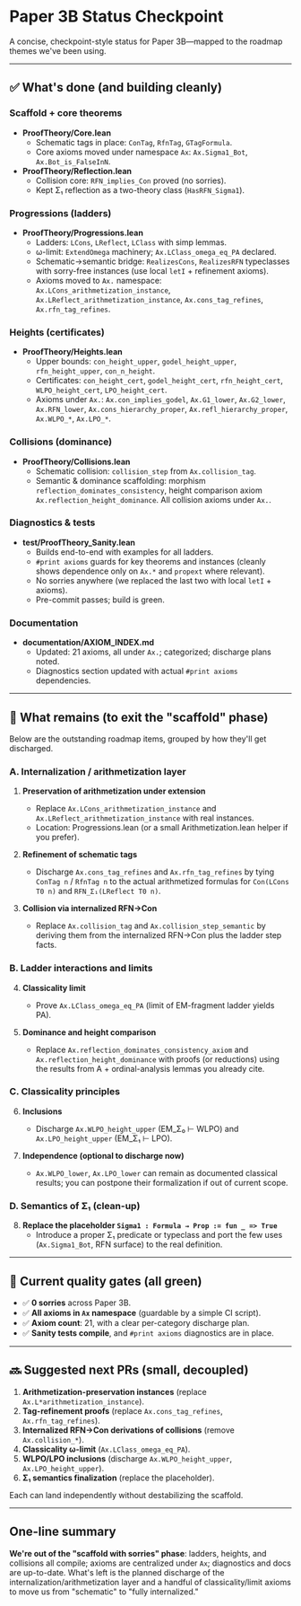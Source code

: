 # Paper 3B Status Checkpoint

A concise, checkpoint-style status for Paper 3B—mapped to the roadmap themes we've been using.

---

## ✅ What's done (and building cleanly)

### Scaffold + core theorems
- **ProofTheory/Core.lean**
  - Schematic tags in place: `ConTag`, `RfnTag`, `GTagFormula`.
  - Core axioms moved under namespace `Ax`: `Ax.Sigma1_Bot`, `Ax.Bot_is_FalseInN`.
- **ProofTheory/Reflection.lean**
  - Collision core: `RFN_implies_Con` proved (no sorries).
  - Kept Σ₁ reflection as a two-theory class (`HasRFN_Sigma1`).

### Progressions (ladders)
- **ProofTheory/Progressions.lean**
  - Ladders: `LCons`, `LReflect`, `LClass` with simp lemmas.
  - ω-limit: `ExtendOmega` machinery; `Ax.LClass_omega_eq_PA` declared.
  - Schematic→semantic bridge: `RealizesCons`, `RealizesRFN` typeclasses with sorry-free instances (use local `letI` + refinement axioms).
  - Axioms moved to `Ax.` namespace: `Ax.LCons_arithmetization_instance`, `Ax.LReflect_arithmetization_instance`, `Ax.cons_tag_refines`, `Ax.rfn_tag_refines`.

### Heights (certificates)
- **ProofTheory/Heights.lean**
  - Upper bounds: `con_height_upper`, `godel_height_upper`, `rfn_height_upper`, `con_n_height`.
  - Certificates: `con_height_cert`, `godel_height_cert`, `rfn_height_cert`, `WLPO_height_cert`, `LPO_height_cert`.
  - Axioms under `Ax.`: `Ax.con_implies_godel`, `Ax.G1_lower`, `Ax.G2_lower`, `Ax.RFN_lower`, `Ax.cons_hierarchy_proper`, `Ax.refl_hierarchy_proper`, `Ax.WLPO_*`, `Ax.LPO_*`.

### Collisions (dominance)
- **ProofTheory/Collisions.lean**
  - Schematic collision: `collision_step` from `Ax.collision_tag`.
  - Semantic & dominance scaffolding: morphism `reflection_dominates_consistency`, height comparison axiom `Ax.reflection_height_dominance`. All collision axioms under `Ax.`.

### Diagnostics & tests
- **test/ProofTheory_Sanity.lean**
  - Builds end-to-end with examples for all ladders.
  - `#print axioms` guards for key theorems and instances (cleanly shows dependence only on `Ax.*` and `propext` where relevant).
  - No sorries anywhere (we replaced the last two with local `letI` + axioms).
  - Pre-commit passes; build is green.

### Documentation
- **documentation/AXIOM_INDEX.md**
  - Updated: 21 axioms, all under `Ax.`; categorized; discharge plans noted.
  - Diagnostics section updated with actual `#print axioms` dependencies.

---

## 🧭 What remains (to exit the "scaffold" phase)

Below are the outstanding roadmap items, grouped by how they'll get discharged.

### A. Internalization / arithmetization layer

1. **Preservation of arithmetization under extension**
   - Replace `Ax.LCons_arithmetization_instance` and `Ax.LReflect_arithmetization_instance` with real instances.
   - Location: Progressions.lean (or a small Arithmetization.lean helper if you prefer).

2. **Refinement of schematic tags**
   - Discharge `Ax.cons_tag_refines` and `Ax.rfn_tag_refines` by tying `ConTag n` / `RfnTag n` to the actual arithmetized formulas for `Con(LCons T0 n)` and `RFN_Σ₁(LReflect T0 n)`.

3. **Collision via internalized RFN→Con**
   - Replace `Ax.collision_tag` and `Ax.collision_step_semantic` by deriving them from the internalized RFN→Con plus the ladder step facts.

### B. Ladder interactions and limits

4. **Classicality limit**
   - Prove `Ax.LClass_omega_eq_PA` (limit of EM-fragment ladder yields PA).

5. **Dominance and height comparison**
   - Replace `Ax.reflection_dominates_consistency_axiom` and `Ax.reflection_height_dominance` with proofs (or reductions) using the results from A + ordinal-analysis lemmas you already cite.

### C. Classicality principles

6. **Inclusions**
   - Discharge `Ax.WLPO_height_upper` (EM_Σ₀ ⊢ WLPO) and `Ax.LPO_height_upper` (EM_Σ₁ ⊢ LPO).

7. **Independence (optional to discharge now)**
   - `Ax.WLPO_lower`, `Ax.LPO_lower` can remain as documented classical results; you can postpone their formalization if out of current scope.

### D. Semantics of Σ₁ (clean-up)

8. **Replace the placeholder `Sigma1 : Formula → Prop := fun _ => True`**
   - Introduce a proper Σ₁ predicate or typeclass and port the few uses (`Ax.Sigma1_Bot`, RFN surface) to the real definition.

---

## 📌 Current quality gates (all green)
- ✅ **0 sorries** across Paper 3B.
- ✅ **All axioms in `Ax` namespace** (guardable by a simple CI script).
- ✅ **Axiom count**: 21, with a clear per-category discharge plan.
- ✅ **Sanity tests compile**, and `#print axioms` diagnostics are in place.

---

## 🔜 Suggested next PRs (small, decoupled)

1. **Arithmetization-preservation instances** (replace `Ax.L*arithmetization_instance`).
2. **Tag-refinement proofs** (replace `Ax.cons_tag_refines`, `Ax.rfn_tag_refines`).
3. **Internalized RFN→Con derivations of collisions** (remove `Ax.collision_*`).
4. **Classicality ω-limit** (`Ax.LClass_omega_eq_PA`).
5. **WLPO/LPO inclusions** (discharge `Ax.WLPO_height_upper`, `Ax.LPO_height_upper`).
6. **Σ₁ semantics finalization** (replace the placeholder).

Each can land independently without destabilizing the scaffold.

---

## One-line summary

**We're out of the "scaffold with sorries" phase**: ladders, heights, and collisions all compile; axioms are centralized under `Ax`; diagnostics and docs are up-to-date. What's left is the planned discharge of the internalization/arithmetization layer and a handful of classicality/limit axioms to move us from "schematic" to "fully internalized."